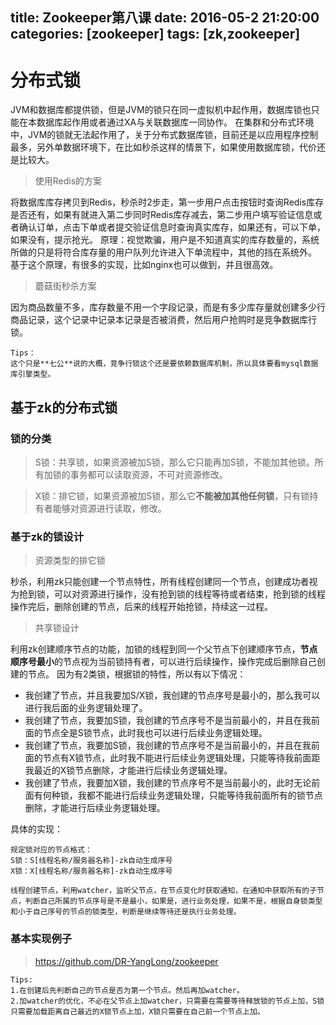 title: Zookeeper第八课
date: 2016-05-2 21:20:00
categories: [zookeeper]
tags: [zk,zookeeper]
---

# 分布式锁
JVM和数据库都提供锁，但是JVM的锁只在同一虚拟机中起作用，数据库锁也只能在本数据库起作用或者通过XA与关联数据库一同协作。
在集群和分布式环境中，JVM的锁就无法起作用了，关于分布式数据库锁，目前还是以应用程序控制最多，另外单数据环境下，在比如秒杀这样的情景下，如果使用数据库锁，代价还是比较大。
> 使用Redis的方案

将数据库库存拷贝到Redis，秒杀时2步走，第一步用户点击按钮时查询Redis库存是否还有，如果有就进入第二步同时Redis库存减去，第二步用户填写验证信息或者确认订单，点击下单或者提交验证信息时查询真实库存，如果还有，可以下单，如果没有，提示抢光。
原理：视觉欺骗，用户是不知道真实的库存数量的，系统所做的只是将符合库存量的用户队列允许进入下单流程中，其他的挡在系统外。
基于这个原理，有很多的实现，比如nginx也可以做到，并且很高效。
> 蘑菇街秒杀方案

因为商品数量不多，库存数量不用一个字段记录，而是有多少库存量就创建多少行商品记录，这个记录中记录本记录是否被消费，然后用户抢购时是竞争数据库行锁。
~~~
Tips：
这个只是**七公**说的大概，竞争行锁这个还是要依赖数据库机制，所以具体要看mysql数据库引擎类型。
~~~
<!--more -->
## 基于zk的分布式锁

### 锁的分类
> S锁：共享锁，如果资源被加S锁，那么它只能再加S锁，不能加其他锁。所有加锁的事务都可以读取资源，不可对资源修改。

> X锁：排它锁，如果资源被加S锁，那么它**不能被加其他任何锁**，只有锁持有者能够对资源进行读取，修改。

### 基于zk的锁设计
> 资源类型的排它锁

秒杀，利用zk只能创建一个节点特性，所有线程创建同一个节点，创建成功者视为抢到锁，可以对资源进行操作，没有抢到锁的线程等待或者结束，抢到锁的线程操作完后，删除创建的节点，后来的线程开始抢锁，持续这一过程。

> 共享锁设计

利用zk创建顺序节点的功能，加锁的线程到同一个父节点下创建顺序节点，**节点顺序号最小**的节点视为当前锁持有者，可以进行后续操作，操作完成后删除自己创建的节点。
因为有2类锁，根据锁的特性，所以有以下情况：
* 我创建了节点，并且我要加S/X锁，我创建的节点序号是最小的，那么我可以进行我后面的业务逻辑处理了。
* 我创建了节点，我要加S锁，我创建的节点序号不是当前最小的，并且在我前面的节点全是S锁节点，此时我也可以进行后续业务逻辑处理。
* 我创建了节点，我要加S锁，我创建的节点序号不是当前最小的，并且在我前面的节点有X锁节点，此时我不能进行后续业务逻辑处理，只能等待我前面距我最近的X锁节点删除，才能进行后续业务逻辑处理。
* 我创建了节点，我要加X锁，我创建的节点序号不是当前最小的，此时无论前面有何种锁，我都不能进行后续业务逻辑处理，只能等待我前面所有的锁节点删除，才能进行后续业务逻辑处理。

具体的实现：
~~~
规定锁对应的节点格式：
S锁：S[线程名称/服务器名称]-zk自动生成序号
X锁：X[线程名称/服务器名称]-zk自动生成序号

线程创建节点，利用watcher，监听父节点，在节点变化时获取通知，在通知中获取所有的子节点，判断自己所属的节点序号是不是最小，如果是，进行业务处理，如果不是，根据自身锁类型和小于自己序号的节点的锁类型，判断是继续等待还是执行业务处理。
~~~

### 基本实现例子
> https://github.com/DR-YangLong/zookeeper

~~~
Tips:
1.在创建后先判断自己的节点是否为第一个节点。然后再加watcher。
2.加watcher的优化，不必在父节点上加watcher，只需要在需要等待释放锁的节点上加，S锁只需要加载距离自己最近的X锁节点上加，X锁只需要在自己前一个节点上加。
~~~
